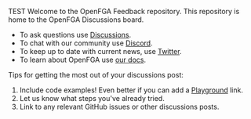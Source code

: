 
TEST
Welcome to the OpenFGA Feedback repository. This repository is home to the OpenFGA Discussions board.

- To ask questions use [Discussions](https://github.com/openfga/community/discussions).
- To chat with our community use [Discord](https://discord.gg/8naAwJfWN6).
- To keep up to date with current news, use [Twitter](https://twitter.com/openfga).
- To learn about OpenFGA use [our docs](https://openfga.dev/docs).

Tips for getting the most out of your discussions post:

1. Include code examples! Even better if you can add a [Playground](https://play.fga.dev) link.
2. Let us know what steps you've already tried.
3. Link to any relevant GitHub issues or other discussions posts.
